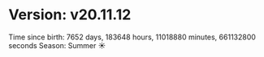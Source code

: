 # Version: v20.11.12
Time since birth: 7652 days, 183648 hours, 11018880 minutes, 661132800 seconds
Season: Summer ☀️
